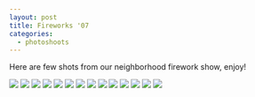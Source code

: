 ```yaml
---
layout: post
title: Fireworks '07
categories:
  - photoshoots
---
```

Here are few shots from our neighborhood firework show, enjoy!

<a rel="fireworks" class="lightbox img" href="{{site.img_url}}/posts/2007-07-04/DSC07549.JPG">
	<img src="{{site.img_url}}/posts/2007-07-04/DSC07549-small.jpg" /></a>
<a rel="fireworks" class="lightbox img" href="{{site.img_url}}/posts/2007-07-04/DSC07550.JPG">
	<img src="{{site.img_url}}/posts/2007-07-04/DSC07550-small.jpg" /></a>
<a rel="fireworks" class="lightbox img" href="{{site.img_url}}/posts/2007-07-04/DSC07552.JPG">
	<img src="{{site.img_url}}/posts/2007-07-04/DSC07552-small.jpg" /></a>
<a rel="fireworks" class="lightbox img" href="{{site.img_url}}/posts/2007-07-04/DSC07559.JPG">
	<img src="{{site.img_url}}/posts/2007-07-04/DSC07559-small.jpg" /></a>
<a rel="fireworks" class="lightbox img" href="{{site.img_url}}/posts/2007-07-04/DSC07538.JPG">
	<img src="{{site.img_url}}/posts/2007-07-04/DSC07538-small.jpg" /></a>
<a rel="fireworks" class="lightbox img" href="{{site.img_url}}/posts/2007-07-04/DSC07539.JPG">
	<img src="{{site.img_url}}/posts/2007-07-04/DSC07539-small.jpg" /></a>
<a rel="fireworks" class="lightbox img" href="{{site.img_url}}/posts/2007-07-04/DSC07540.JPG">
	<img src="{{site.img_url}}/posts/2007-07-04/DSC07540-small.jpg" /></a>
<a rel="fireworks" class="lightbox img" href="{{site.img_url}}/posts/2007-07-04/DSC07541.JPG">
	<img src="{{site.img_url}}/posts/2007-07-04/DSC07541-small.jpg" /></a>
<a rel="fireworks" class="lightbox img" href="{{site.img_url}}/posts/2007-07-04/DSC07548.JPG">
	<img src="{{site.img_url}}/posts/2007-07-04/DSC07548-small.jpg" /></a>
<a rel="fireworks" class="lightbox img" href="{{site.img_url}}/posts/2007-07-04/DSC07531.JPG">
	<img src="{{site.img_url}}/posts/2007-07-04/DSC07531-small.jpg" /></a>
<a rel="fireworks" class="lightbox img" href="{{site.img_url}}/posts/2007-07-04/DSC07532.JPG">
	<img src="{{site.img_url}}/posts/2007-07-04/DSC07532-small.jpg" /></a>
<a rel="fireworks" class="lightbox img" href="{{site.img_url}}/posts/2007-07-04/DSC07533.JPG">
	<img src="{{site.img_url}}/posts/2007-07-04/DSC07533-small.jpg" /></a>
<a rel="fireworks" class="lightbox img" href="{{site.img_url}}/posts/2007-07-04/DSC07534.JPG">
	<img src="{{site.img_url}}/posts/2007-07-04/DSC07534-small.jpg" /></a>
<a rel="fireworks" class="lightbox img" href="{{site.img_url}}/posts/2007-07-04/DSC07535.JPG">
	<img src="{{site.img_url}}/posts/2007-07-04/DSC07535-small.jpg" /></a>